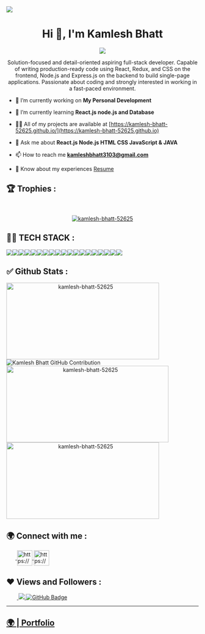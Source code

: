 <img src="https://repository-images.githubusercontent.com/588181932/e36ec678-7984-4cdd-8e4c-a3932772ff8e"/> 
<h1 align="center">Hi 👋, I'm Kamlesh Bhatt</h1>
<p align="center">
  <img src="https://readme-typing-svg.herokuapp.com/?lines=Full%20Stack%20MERN%20Developer;&center=true&width=700&height=50">
  
</p>
<p align="center">Solution-focused and detail-oriented aspiring full-stack developer. Capable of writing production-ready code using React, Redux, and CSS on the frontend, Node.js and Express.js on the backend to build single-page applications. Passionate about coding and strongly interested in working in a fast-paced environment.</p>

- 🔭 I’m currently working on **My Personal Development**

- 🌱 I’m currently learning **React.js node.js and Database**

- 👨‍💻 All of my projects are available at [https://kamlesh-bhatt-52625.github.io/](https://kamlesh-bhatt-52625.github.io)

- 💬 Ask me about **React.js Node.js HTML CSS JavaScript & JAVA**

- 📫 How to reach me **kamleshbhatt3103@gmail.com**

- 📄 Know about my experiences <a href="https://drive.google.com/file/d/1N1Y9cFJHspzSlaiiiysJ_rJ1Y5MLpjoa/view?usp=sharing">Resume</a>



## 🏆 Trophies :
<br/>
<p align="center"> <a href="https://github.com/ryo-ma/github-profile-trophy"><img src="https://github-profile-trophy.vercel.app/?username=kamlesh-bhatt-52625&theme=onedark" alt="kamlesh-bhatt-52625"/></a></p>

## 👨‍💻 TECH STACK :

<div align="center" style="display: flex; flex-wrap: wrap;">
<img src="https://img.shields.io/badge/react-%2320232a.svg?style=for-the-badge&logo=react&logoColor=%2361DAFB" />
<img src="https://img.shields.io/badge/React_Router-CA4245?style=for-the-badge&logo=react-router&logoColor=white" />
<img src="https://img.shields.io/badge/redux-%23593d88.svg?style=for-the-badge&logo=redux&logoColor=white" />
<img src="https://img.shields.io/badge/chakra-%234ED1C5.svg?style=for-the-badge&logo=chakraui&logoColor=white" />
<img src="https://img.shields.io/badge/MongoDB-%234ea94b.svg?style=for-the-badge&logo=mongodb&logoColor=white" />
<img src="https://img.shields.io/badge/HTML5-E34F26?style=for-the-badge&logo=html5&logoColor=white" />
<img src="https://img.shields.io/badge/CSS3-1572B6?style=for-the-badge&logo=css3&logoColor=white" />
<img src="https://img.shields.io/badge/JavaScript-323330?style=for-the-badge&logo=javascript&logoColor=F7DF1E" />
<img src="https://img.shields.io/badge/Bootstrap-563D7C?style=for-the-badge&logo=bootstrap&logoColor=white" />
<img src="https://img.shields.io/badge/Tailwind_CSS-38B2AC?style=for-the-badge&logo=tailwind-css&logoColor=white" />
<img src="https://img.shields.io/badge/Node.js-339933?style=for-the-badge&logo=nodedotjs&logoColor=white" />
<img src="https://img.shields.io/badge/Express.js-000000?style=for-the-badge&logo=express&logoColor=white" />
<img src="https://img.shields.io/badge/C%2B%2B-00599C?style=for-the-badge&logo=c%2B%2B&logoColor=white"/>
<img src="https://img.shields.io/badge/C-00599C?style=for-the-badge&logo=c&logoColor=white"/>
<img src="https://img.shields.io/badge/Java-ED8B00?style=for-the-badge&logo=java&logoColor=white" />
<img src="https://img.shields.io/badge/npm-CB3837?style=for-the-badge&logo=npm&logoColor=white" />
<img src="https://img.shields.io/badge/GitHub-100000?style=for-the-badge&logo=github&logoColor=white" />
<img src="https://img.shields.io/badge/GIT-E44C30?style=for-the-badge&logo=git&logoColor=white" />
<img src="https://img.shields.io/badge/vite-%23646CFF.svg?style=for-the-badge&logo=vite&logoColor=white" />
</div>


## ✅ Github Stats :

<div align="center" style="display: flex; flex-wrap: wrap;">

<img width="400px" height="200px" align="center" src="https://github-readme-stats.vercel.app/api?username=kamlesh-bhatt-52625&theme=radical&border_radius=2.7&show_icons=true" alt="kamlesh-bhatt-52625" />

  
<img src="https://github-profile-summary-cards.vercel.app/api/cards/profile-details?username=kamlesh-bhatt-52625&theme=radical&border_radius=2.7" alt="Kamlesh Bhatt GitHub Contribution"/>
  

  
<img width="425px" height="200px" align="center" src="https://github-readme-streak-stats.herokuapp.com/?user=kamlesh-bhatt-52625&theme=radical&date_format=M%20j%5B%2C%20Y%5D&border_radius=2.7" alt="kamlesh-bhatt-52625" />
  
<img width="400px" height="200px" align="center" src="https://github-readme-stats.vercel.app/api/top-langs/?username=kamlesh-bhatt-52625&theme=radical&border_radius=2.7" alt="kamlesh-bhatt-52625" />
  
</div>

<h2>🌍 Connect with me :</h2>
   <p align="left">
    &nbsp;&nbsp;&nbsp;&nbsp;&nbsp;&nbsp;<a href="https://www.linkedin.com/in/kamlesh-bhatt-5059a1273/" target="blank">
            <img align="center"
                src="https://img.icons8.com/3d-fluency/94/linkedin.png"
                alt="https://www.linkedin.com/in/kamlesh-bhatt-5059a1273/" width="40px" />
        </a>
        <a href="https://github.com/kamlesh-bhatt-52625" target="blank">
            <img align="center"
                src="https://img.icons8.com/3d-fluency/94/github.png"
                alt="https://github.com/kamlesh-bhatt-52625" width="40px"/>
        </a>
    </p>
    <h2>❤ Views and Followers :</h2>
    &nbsp;&nbsp;&nbsp;&nbsp;&nbsp;&nbsp;&nbsp;<a href="https://github.com/kamlesh-bhatt-52625/github-profile-views-counter">
        <img src="https://komarev.com/ghpvc/?username=kamlesh-bhatt-52625" >
    </a>
    <a href="https://github.com/kamlesh-bhatt-52625?tab=followers">
        <img src="https://img.shields.io/github/followers/kamlesh-bhatt-52625?label=Followers&style=social" alt="GitHub Badge">
    </a>
    <hr />
    <h2><a href="https://kamlesh-bhatt-52625.github.io/">🌍 | Portfolio</a></h2>
